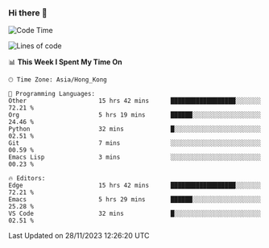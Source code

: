 ### Hi there 👋

<!--
**nicehiro/nicehiro** is a ✨ _special_ ✨ repository because its `README.md` (this file) appears on your GitHub profile.

Here are some ideas to get you started:

- 🔭 I’m currently working on ...
- 🌱 I’m currently learning ...
- 👯 I’m looking to collaborate on ...
- 🤔 I’m looking for help with ...
- 💬 Ask me about ...
- 📫 How to reach me: ...
- 😄 Pronouns: ...
- ⚡ Fun fact: ...
-->

<!--START_SECTION:waka-->
![Code Time](http://img.shields.io/badge/Code%20Time-106%20hrs%2029%20mins-blue)

![Lines of code](https://img.shields.io/badge/From%20Hello%20World%20I%27ve%20Written-2.6%20million%20lines%20of%20code-blue)

📊 **This Week I Spent My Time On** 

```text
🕑︎ Time Zone: Asia/Hong_Kong

💬 Programming Languages: 
Other                    15 hrs 42 mins      ██████████████████░░░░░░░   72.21 % 
Org                      5 hrs 19 mins       ██████░░░░░░░░░░░░░░░░░░░   24.46 % 
Python                   32 mins             █░░░░░░░░░░░░░░░░░░░░░░░░   02.51 % 
Git                      7 mins              ░░░░░░░░░░░░░░░░░░░░░░░░░   00.59 % 
Emacs Lisp               3 mins              ░░░░░░░░░░░░░░░░░░░░░░░░░   00.23 % 

🔥 Editors: 
Edge                     15 hrs 42 mins      ██████████████████░░░░░░░   72.21 % 
Emacs                    5 hrs 29 mins       ██████░░░░░░░░░░░░░░░░░░░   25.28 % 
VS Code                  32 mins             █░░░░░░░░░░░░░░░░░░░░░░░░   02.51 % 
```


 Last Updated on 28/11/2023 12:26:20 UTC
<!--END_SECTION:waka-->
